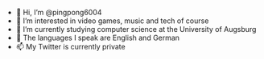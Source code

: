 - 👋 Hi, I’m @pingpong6004
- 👀 I’m interested in video games, music and tech of course
- 🌱 I’m currently studying computer science at the University of Augsburg
- 💞️ The languages I speak are English and German
- 📫 My Twitter is currently private

<!---
pingpong6004/pingpong6004 is a ✨ special ✨ repository because its `README.md` (this file) appears on your GitHub profile.
You can click the Preview link to take a look at your changes.
--->
